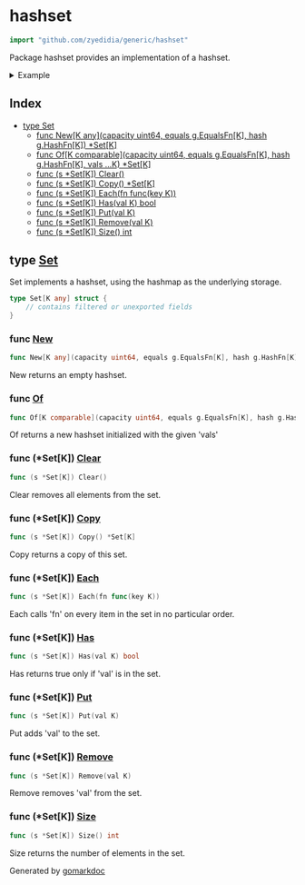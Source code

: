 <!-- Code generated by gomarkdoc. DO NOT EDIT -->

# hashset

```go
import "github.com/zyedidia/generic/hashset"
```

Package hashset provides an implementation of a hashset.

<details><summary>Example</summary>
<p>

```go
package main

import (
	"fmt"

	g "github.com/zyedidia/generic"
	"github.com/zyedidia/generic/hashset"
)

func main() {
	set := hashset.New[string](3, g.Equals[string], g.HashString)
	set.Put("foo")
	set.Put("bar")
	set.Put("baz")

	fmt.Println(set.Has("foo"))
	fmt.Println(set.Has("quux"))

	set.Remove("foo")

	fmt.Println(set.Has("foo"))
	fmt.Println(set.Has("bar"))

	set.Clear()

	fmt.Println(set.Has("foo"))
	fmt.Println(set.Has("bar"))
}
```

#### Output

```
true
false
false
true
false
false
```

</p>
</details>

## Index

- [type Set](<#type-set>)
  - [func New[K any](capacity uint64, equals g.EqualsFn[K], hash g.HashFn[K]) *Set[K]](<#func-new>)
  - [func Of[K comparable](capacity uint64, equals g.EqualsFn[K], hash g.HashFn[K], vals ...K) *Set[K]](<#func-of>)
  - [func (s *Set[K]) Clear()](<#func-setk-clear>)
  - [func (s *Set[K]) Copy() *Set[K]](<#func-setk-copy>)
  - [func (s *Set[K]) Each(fn func(key K))](<#func-setk-each>)
  - [func (s *Set[K]) Has(val K) bool](<#func-setk-has>)
  - [func (s *Set[K]) Put(val K)](<#func-setk-put>)
  - [func (s *Set[K]) Remove(val K)](<#func-setk-remove>)
  - [func (s *Set[K]) Size() int](<#func-setk-size>)


## type [Set](<https://github.com/zyedidia/generic/blob/master/hashset/set.go#L10-L12>)

Set implements a hashset, using the hashmap as the underlying storage.

```go
type Set[K any] struct {
    // contains filtered or unexported fields
}
```

### func [New](<https://github.com/zyedidia/generic/blob/master/hashset/set.go#L15>)

```go
func New[K any](capacity uint64, equals g.EqualsFn[K], hash g.HashFn[K]) *Set[K]
```

New returns an empty hashset.

### func [Of](<https://github.com/zyedidia/generic/blob/master/hashset/set.go#L22>)

```go
func Of[K comparable](capacity uint64, equals g.EqualsFn[K], hash g.HashFn[K], vals ...K) *Set[K]
```

Of returns a new hashset initialized with the given 'vals'

### func \(\*Set\[K\]\) [Clear](<https://github.com/zyedidia/generic/blob/master/hashset/set.go#L47>)

```go
func (s *Set[K]) Clear()
```

Clear removes all elements from the set.

### func \(\*Set\[K\]\) [Copy](<https://github.com/zyedidia/generic/blob/master/hashset/set.go#L64>)

```go
func (s *Set[K]) Copy() *Set[K]
```

Copy returns a copy of this set.

### func \(\*Set\[K\]\) [Each](<https://github.com/zyedidia/generic/blob/master/hashset/set.go#L57>)

```go
func (s *Set[K]) Each(fn func(key K))
```

Each calls 'fn' on every item in the set in no particular order.

### func \(\*Set\[K\]\) [Has](<https://github.com/zyedidia/generic/blob/master/hashset/set.go#L36>)

```go
func (s *Set[K]) Has(val K) bool
```

Has returns true only if 'val' is in the set.

### func \(\*Set\[K\]\) [Put](<https://github.com/zyedidia/generic/blob/master/hashset/set.go#L31>)

```go
func (s *Set[K]) Put(val K)
```

Put adds 'val' to the set.

### func \(\*Set\[K\]\) [Remove](<https://github.com/zyedidia/generic/blob/master/hashset/set.go#L42>)

```go
func (s *Set[K]) Remove(val K)
```

Remove removes 'val' from the set.

### func \(\*Set\[K\]\) [Size](<https://github.com/zyedidia/generic/blob/master/hashset/set.go#L52>)

```go
func (s *Set[K]) Size() int
```

Size returns the number of elements in the set.



Generated by [gomarkdoc](<https://github.com/princjef/gomarkdoc>)
